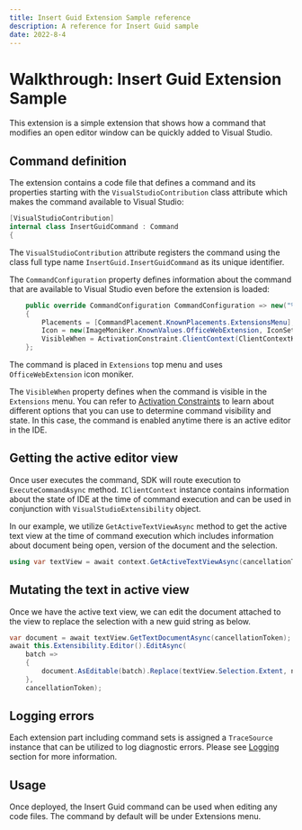 ```yaml
---
title: Insert Guid Extension Sample reference
description: A reference for Insert Guid sample
date: 2022-8-4
---
```


# Walkthrough: Insert Guid Extension Sample

This extension is a simple extension that shows how a command that modifies an open editor window can be quickly added to Visual Studio.

## Command definition

The extension contains a code file that defines a command and its properties starting with the `VisualStudioContribution` class attribute which makes the command available to Visual Studio:

```csharp
[VisualStudioContribution]
internal class InsertGuidCommand : Command
{
```

The `VisualStudioContribution` attribute registers the command using the class full type name `InsertGuid.InsertGuidCommand` as its unique identifier.

The `CommandConfiguration` property defines information about the command that are available to Visual Studio even before the extension is loaded:

```csharp
    public override CommandConfiguration CommandConfiguration => new("%InsertGuid.InsertGuidCommand.DisplayName%")
    {
        Placements = [CommandPlacement.KnownPlacements.ExtensionsMenu],
        Icon = new(ImageMoniker.KnownValues.OfficeWebExtension, IconSettings.    IconAndText),
        VisibleWhen = ActivationConstraint.ClientContext(ClientContextKey.Shell.ActiveEditorContentType, ".+"),
    };
```

The command is placed in `Extensions` top menu and uses `OfficeWebExtension` icon moniker.

The `VisibleWhen` property defines when the command is visible in the `Extensions` menu. You can refer to [Activation Constraints](https://learn.microsoft.com/visualstudio/extensibility/visualstudio.extensibility/inside-the-sdk/activation-constraints) to learn about different options that you can use to determine command visibility and state. In this case, the command is enabled anytime there is an active editor in the IDE.

## Getting the active editor view

Once user executes the command, SDK will route execution to `ExecuteCommandAsync` method. `IClientContext` instance contains information about the state of IDE at the time of command execution and can be used in conjunction with `VisualStudioExtensibility` object.

In our example, we utilize `GetActiveTextViewAsync` method to get the active text view at the time of command execution which includes information about document being open, version of the document and the selection.

```csharp
using var textView = await context.GetActiveTextViewAsync(cancellationToken);
```

## Mutating the text in active view

Once we have the active text view, we can edit the document attached to the view to replace the selection with a new guid string as below.

```csharp
var document = await textView.GetTextDocumentAsync(cancellationToken);
await this.Extensibility.Editor().EditAsync(
    batch =>
    {
        document.AsEditable(batch).Replace(textView.Selection.Extent, newGuidString);
    },
    cancellationToken);
```

## Logging errors

Each extension part including command sets is assigned a `TraceSource` instance that can be utilized to log diagnostic errors. Please see [Logging](https://learn.microsoft.com/visualstudio/extensibility/visualstudio.extensibility/inside-the-sdk/logging) section for more information.

## Usage

Once deployed, the Insert Guid command can be used when editing any code files. The command by default will be under Extensions menu.
